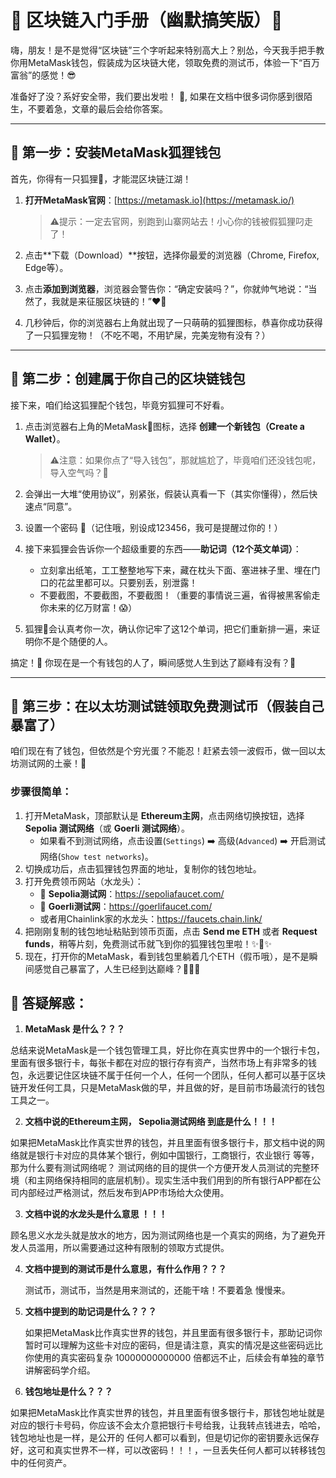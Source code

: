 # 🚀 区块链入门手册（幽默搞笑版）🚀

嗨，朋友！是不是觉得“区块链”三个字听起来特别高大上？别怂，今天我手把手教你用MetaMask钱包，假装成为区块链大佬，领取免费的测试币，体验一下“百万富翁”的感觉！😎

准备好了没？系好安全带，我们要出发啦！ 🎢, 如果在文档中很多词你感到很陌生，不要着急，文章的最后会给你答案。

------

## 🦊 第一步：安装MetaMask狐狸钱包

首先，你得有一只狐狸🦊，才能混区块链江湖！

1. **打开MetaMask官网**：[https://metamask.io](https://metamask.io/)

   > ⚠️提示：一定去官网，别跑到山寨网站去！小心你的钱被假狐狸叼走了！

2. 点击**下载（Download）**按钮，选择你最爱的浏览器（Chrome, Firefox, Edge等）。

3. 点击**添加到浏览器**，浏览器会警告你：“确定安装吗？”，你就帅气地说：“当然了，我就是来征服区块链的！”❤️‍🔥

4. 几秒钟后，你的浏览器右上角就出现了一只萌萌的狐狸图标，恭喜你成功获得了一只狐狸宠物！（不吃不喝，不用铲屎，完美宠物有没有？）

------

## 🎩 第二步：创建属于你自己的区块链钱包

接下来，咱们给这狐狸配个钱包，毕竟穷狐狸可不好看。

1. 点击浏览器右上角的MetaMask🦊图标，选择 **创建一个新钱包（Create a Wallet）**。

   > ⚠️注意：如果你点了“导入钱包”，那就尴尬了，毕竟咱们还没钱包呢，导入空气吗？🤣

2. 会弹出一大堆“使用协议”，别紧张，假装认真看一下（其实你懂得），然后快速点“同意”。

3. 设置一个密码 🔐（记住哦，别设成123456，我可是提醒过你的！）

4. 接下来狐狸会告诉你一个超级重要的东西——**助记词（12个英文单词）**：

   - 立刻拿出纸笔，工工整整地写下来，藏在枕头下面、塞进袜子里、埋在门口的花盆里都可以。只要别丢，别泄露！
   - 不要截图，不要截图，不要截图！（重要的事情说三遍，省得被黑客偷走你未来的亿万财富！😱）

5. 狐狸🦊会认真考你一次，确认你记牢了这12个单词，把它们重新排一遍，来证明你不是个随便的人。

搞定！🎉 你现在是一个有钱包的人了，瞬间感觉人生到达了巅峰有没有？🤩

------

## 💸 第三步：在以太坊测试链领取免费测试币（假装自己暴富了）

咱们现在有了钱包，但依然是个穷光蛋？不能忍！赶紧去领一波假币，做一回以太坊测试网的土豪！🙈

### 步骤很简单：

1. 打开MetaMask，顶部默认是 **Ethereum主网**，点击网络切换按钮，选择 **Sepolia 测试网络**（或 **Goerli 测试网络**）。
   - 如果看不到测试网络，点击设置(`Settings`) ➡️ 高级(`Advanced`) ➡️ 开启测试网络(`Show test networks`)。
2. 切换成功后，点击狐狸钱包界面的地址，复制你的钱包地址。
3. 打开免费领币网站（水龙头）：
   - 🚰 **Sepolia测试网**：https://sepoliafaucet.com/
   - 🚰 **Goerli测试网**：https://goerlifaucet.com/
   - 或者用Chainlink家的水龙头：https://faucets.chain.link/
4. 把刚刚复制的钱包地址粘贴到领币页面，点击 **Send me ETH** 或者 **Request funds**，稍等片刻，免费测试币就飞到你的狐狸钱包里啦！✨💸✨
5. 现在，打开你的MetaMask，看到钱包里躺着几个ETH（假币哦），是不是瞬间感觉自己暴富了，人生已经到达巅峰？🤣🤣🤣



## 📌 答疑解惑：

1. **MetaMask 是什么？？？**

​     总结来说MetaMask是一个钱包管理工具，好比你在真实世界中的一个银行卡包，里面有很多银行卡，每张卡都在对应的银行存有资产，当然市场上有非常多的钱包，永远要记住区块链不属于任何一个人，任何一个团队，任何人都可以基于区块链开发任何工具，只是MetaMask做的早，并且做的好，是目前市场最流行的钱包工具之一。

2. **文档中说的Ethereum主网， Sepolia测试网络 到底是什么！！！**

​    如果把MetaMask比作真实世界的钱包，并且里面有很多银行卡，那文档中说的网络就是银行卡对应的具体某个银行，例如中国银行，工商银行，农业银行 等等，那为什么要有测试网络呢？ 测试网络的目的提供一个方便开发人员测试的完整环境（和主网络保持相同的底层机制）。现实生活中我们用到的所有银行APP都在公司内部经过严格测试，然后发布到APP市场给大众使用。

3. **文档中说的水龙头是什么意思 ！！！**

​    顾名思义水龙头就是放水的地方，因为测试网络也是一个真实的网络，为了避免开发人员滥用，所以需要通过这种有限制的领取方式提供。

4. **文档中提到的测试币是什么意思，有什么作用？？？**

   测试币，测试币，当然是用来测试的，还能干啥！不要着急 慢慢来。

5. **文档中提到的助记词是什么？？？**

   如果把MetaMask比作真实世界的钱包，并且里面有很多银行卡，那助记词你暂时可以理解为这些卡对应的密码，但是请注意，真实的情况是这些密码远比你使用的真实密码复杂 10000000000000 倍都远不止，后续会有单独的章节讲解密码学介绍。

6. **钱包地址是什么？？？**

​    如果把MetaMask比作真实世界的钱包，并且里面有很多银行卡，那钱包地址就是对应的银行卡号码，你应该不会太介意把银行卡号给我，让我转点钱进去，哈哈，钱包地址也是一样，是公开的 任何人都可以看到，但是切记你的密钥要永远保存好，这可和真实世界不一样，可以改密码！！！，一旦丢失任何人都可以转移钱包中的任何资产。